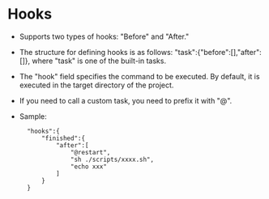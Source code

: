 # Hooks

* Supports two types of hooks: "Before" and "After."
* The structure for defining hooks is as follows: "task":{"before":[],"after":[]}, where "task" is one of the built-in tasks.
* The "hook" field specifies the command to be executed. By default, it is executed in the target directory of the project.
* If you need to call a custom task, you need to prefix it with "@".
* Sample:

  ```
    "hooks":{
        "finished":{
            "after":[
                "@restart",
                "sh ./scripts/xxxx.sh",
                "echo xxx"
            ]
        }
    }
  ```
